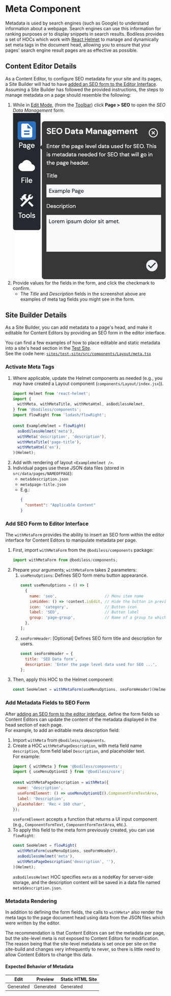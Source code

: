 # Meta Component

Metadata is used by search engines (such as Google) to understand information about a webpage.
Search engines can use this information for ranking purposes or to display snippets in search
results. Bodiless provides a set of HOCs which work with [React
Helmet](https://github.com/nfl/react-helmet#readme ':target=_blank') to manage and dynamically set
meta tags in the document head, allowing you to ensure that your pages' search engine result pages
are as effective as possible.

## Content Editor Details

As a Content Editor, to configure SEO metadata for your site and its pages, a Site Builder will had
to have [added an SEO form to the Editor Interface](#add-seo-form-to-editor-interface). Assuming a
Site Builder has followed the provided instructions, the steps to manage metadata on a page should
resemble the following:

01. While in [Edit Mode](/ContentEditorUserGuide/#edit-mode), (from the
    [Toolbar](/ContentEditorUserGuide/#toolbar)) click **Page > SEO** to open the _SEO Data
    Management_ form.  
    ![SEO Data Management Form](./assets/SeoDataManagementForm.jpg ':size=50%')
01. Provide values for the fields in the form, and click the checkmark to confirm.
    - The _Title_ and _Description_ fields in the screenshot above are examples of meta tag fields
      you might see in the form.

## Site Builder Details

As a Site Builder, you can add metadata to a page's head, and make it editable for Content
Editors by providing an SEO form in the editor interface.

You can find a few examples of how to place editable and static metadata into a site's head section
in the [Test Site](../Development/LocalSites/#example-sites).  
See the code here:
[`sites/test-site/src/components/Layout/meta.tsx`](https://github.com/johnsonandjohnson/Bodiless-JS/blob/main/sites/test-site/src/components/Layout/meta.tsx
':target=_blank')

### Activate Meta Tags

01. Where applicable, update the Helmet components as needed (e.g., you may have created a Layout
    component (`components/Layout/index.jsx`)).
    ```js
    import Helmet from 'react-helmet';
    import {
      withMeta, withMetaTitle, withMetaHtml, asBodilessHelmet,
    } from '@bodiless/components';
    import flowRight from 'lodash/flowRight';

    const ExampleHelmet = flowRight(
      asBodilessHelmet('meta'),
      withMeta('description', 'description'),
      withMetaTitle('page-title'),
      withMetaHtml('en'),
    )(Helmet);
    ```
01. Add with rendering of layout `<ExampleHelmet />`.
01. Individual pages use these JSON data files (stored in `src/data/pages/NAMEOFPAGE`):
    - `meta$description.json`
    - `meta$page-title.json`
    - E.g.:
      ```json
      {
        "content": "Applicable Content"
      }
      ```

### Add SEO Form to Editor Interface

The `withMetaForm` provides the ability to insert an SEO form within the editor interface for
Content Editors to manipulate metadata per page.

01. First, import `withMetaForm` from the `@bodiless/components` package:
    ```js
    import withMetaForm from @bodiless/components;
    ```
01. Prepare your arguments; `withMetaForm` takes 2 parameters:
    01. `useMenuOptions`: Defines SEO form menu button appearance.
        ```js
        const useMenuOptions = () => [
          {
            name: 'seo',                     // Menu item name
            isHidden: () => !context.isEdit, // Hide the button in preview mode
            icon: 'category',                // Button icon
            label: 'SEO',                    // Button label
            group: 'page-group',             // Name of a group to which this option belongs
          },
        ];
        ```
    01. `seoFormHeader`: [Optional] Defines SEO form title and description for users.
        ```js
        const seoFormHeader = {
          title: 'SEO Data form',
          description: 'Enter the page level data used for SEO ...',
        };
        ```
01. Then, apply this HOC to the Helmet component:
    ```js
    const SeoHelmet = withMetaForm(useMenuOptions, seoFormHeader)(Helmet);
    ```

### Add Metadata Fields to SEO Form

After [adding an SEO form to the editor interface](#add-seo-form-to-editor-interface), define the
form fields so Content Editors can update the content of the metadata displayed in the head section
of each page.  
For example, to add an editable meta description field:

01. Import `withMeta` from `@bodiless/components`.
01. Create a HOC `withMetaPageDescription`, with meta field name `description`, form field label
    `Description`, and placeholder text.  
    For example:
    ```js
    import { withMeta } from '@bodiless/components';
    import { useMenuOptionUI } from '@bodiless/core';

    const withMetaPageDescription = withMeta({
      name: 'description',
      useFormElement: () => useMenuOptionUI().ComponentFormTextArea,
      label: 'Description',
      placeholder: 'Rec < 160 char',
    });
    ```
    `useFormElement` accepts a function that returns a UI input component (e.g.,
    `ComponentFormText`, `ComponentFormTextArea`, etc.).
01. To apply this field to the meta form previously created, you can use `flowRight`:
    ``` js
    const SeoHelmet = flowRight(
      withMetaForm(useMenuOptions, seoFormHeader),
      asBodilessHelmet('meta'),
      withMetaPageDescription('description', ''),
    )(Helmet);
    ```
    `asBodilessHelmet` HOC specifies `meta` as a nodeKey for server-side storage, and the
    description content will be saved in a data file named `meta$description.json`.

### Metadata Rendering

In addition to defining the form fields, the calls to `withMeta*` also render the meta tags to the
page document head using data from the JSON files which were written by the editor.

The recommendation is that Content Editors can set the metadata per page, but the site-level meta is
not exposed to Content Editors for modification. The reason being that the site-level metadata is
set once per site on the site-build and changes very infrequently to never, so there is little need
to allow Content Editors to change this data.

#### Expected Behavior of Metadata

| Edit      | Preview   | Static HTML Site |
| --------- | --------- | ---------------- |
| Generated | Generated | Generated        |
